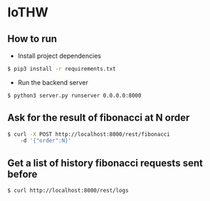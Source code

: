 # IoTHW

## How to run
- Install project dependencies
```bash
$ pip3 install -r requirements.txt
```
- Run the backend server
```bash
$ python3 server.py runserver 0.0.0.0:8000
```

## Ask for the result of fibonacci at N order
```bash
$ curl -X POST http://localhost:8000/rest/fibonacci 
    -d '{"order":N}'
```

## Get a list of history fibonacci requests sent before
```bash
$ curl http://localhost:8000/rest/logs
```